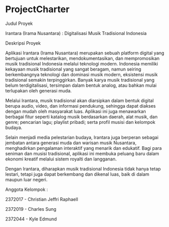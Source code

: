 # ProjectCharter

Judul Proyek

Irantara (Irama Nusantara) : Digitalisasi Musik Tradisional Indonesia

Deskripsi Proyek

Aplikasi Irantara (Irama Nusantara) merupakan sebuah platform digital yang bertujuan untuk melestarikan, mendokumentasikan, dan mempromosikan musik tradisional Indonesia melalui teknologi modern. Indonesia memiliki kekayaan musik tradisional yang sangat beragam, namun seiring berkembangnya teknologi dan dominasi musik modern, eksistensi musik tradisional semakin terpinggirkan. Banyak karya musik tradisional yang belum terdigitalisasi, tersimpan dalam bentuk analog, atau bahkan mulai terlupakan oleh generasi muda.


Melalui Irantara, musik tradisional akan diarsipkan dalam bentuk digital berupa audio, video, dan informasi pendukung, sehingga dapat diakses dengan mudah oleh masyarakat luas. Aplikasi ini juga menawarkan berbagai fitur seperti katalog musik berdasarkan daerah, alat musik, dan genre; pencarian lagu; playlist pribadi; serta profil musisi dan kelompok budaya.


Selain menjadi media pelestarian budaya, Irantara juga berperan sebagai jembatan antara generasi muda dan warisan musik Nusantara, menghadirkan pengalaman interaktif yang menarik dan edukatif. Bagi para seniman dan musisi tradisional, aplikasi ini membuka peluang baru dalam ekonomi kreatif melalui sistem royalti dan langganan.


Dengan Irantara, diharapkan musik tradisional Indonesia tidak hanya tetap lestari, tetapi juga dapat berkembang dan dikenal luas, baik di dalam maupun luar negeri.

Anggota Kelompok :

2372017 - Christian Jeffri Raphaell

2372019 - Charles Sung

2372044 - Kyle Edmund
